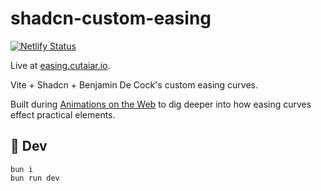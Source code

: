 # shadcn-custom-easing

[![Netlify Status](https://api.netlify.com/api/v1/badges/9c400de4-c562-4899-907a-3166233a4aa9/deploy-status)](https://app.netlify.com/sites/shadcn-custom-easing/deploys)

Live at [easing.cutaiar.io](https://easing.cutaiar.io/).

Vite + Shadcn + Benjamin De Cock's custom easing curves.

Built during [Animations on the Web](https://animations.dev/learn) to dig deeper into how easing curves effect practical elements.

## 🚀 Dev

```
bun i
bun run dev
```
